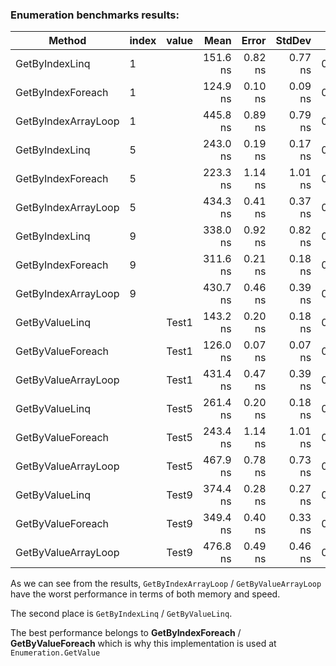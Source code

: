 ### Enumeration benchmarks results:

| Method              | index | value |     Mean |   Error |  StdDev |   Gen0 | Allocated |
|---------------------|-------|-------|---------:|--------:|--------:|-------:|----------:|
| GetByIndexLinq      | 1     |       | 151.6 ns | 0.82 ns | 0.77 ns | 0.0477 |     400 B |
| GetByIndexForeach   | 1     |       | 124.9 ns | 0.10 ns | 0.09 ns | 0.0372 |     312 B |
| GetByIndexArrayLoop | 1     |       | 445.8 ns | 0.89 ns | 0.79 ns | 0.0763 |     640 B |
| GetByIndexLinq      | 5     |       | 243.0 ns | 0.19 ns | 0.17 ns | 0.0477 |     400 B |
| GetByIndexForeach   | 5     |       | 223.3 ns | 1.14 ns | 1.01 ns | 0.0372 |     312 B |
| GetByIndexArrayLoop | 5     |       | 434.3 ns | 0.41 ns | 0.37 ns | 0.0763 |     640 B |
| GetByIndexLinq      | 9     |       | 338.0 ns | 0.92 ns | 0.82 ns | 0.0477 |     400 B |
| GetByIndexForeach   | 9     |       | 311.6 ns | 0.21 ns | 0.18 ns | 0.0372 |     312 B |
| GetByIndexArrayLoop | 9     |       | 430.7 ns | 0.46 ns | 0.39 ns | 0.0763 |     640 B |
| GetByValueLinq      |       | Test1 | 143.2 ns | 0.20 ns | 0.18 ns | 0.0477 |     400 B |
| GetByValueForeach   |       | Test1 | 126.0 ns | 0.07 ns | 0.07 ns | 0.0372 |     312 B |
| GetByValueArrayLoop |       | Test1 | 431.4 ns | 0.47 ns | 0.39 ns | 0.0763 |     640 B |
| GetByValueLinq      |       | Test5 | 261.4 ns | 0.20 ns | 0.18 ns | 0.0477 |     400 B |
| GetByValueForeach   |       | Test5 | 243.4 ns | 1.14 ns | 1.01 ns | 0.0372 |     312 B |
| GetByValueArrayLoop |       | Test5 | 467.9 ns | 0.78 ns | 0.73 ns | 0.0763 |     640 B |
| GetByValueLinq      |       | Test9 | 374.4 ns | 0.28 ns | 0.27 ns | 0.0477 |     400 B |
| GetByValueForeach   |       | Test9 | 349.4 ns | 0.40 ns | 0.33 ns | 0.0372 |     312 B |
| GetByValueArrayLoop |       | Test9 | 476.8 ns | 0.49 ns | 0.46 ns | 0.0763 |     640 B |

As we can see from the results, `GetByIndexArrayLoop` / `GetByValueArrayLoop` have the worst performance
in terms of both memory and speed.

The second place is `GetByIndexLinq` / `GetByValueLinq`.

The best performance belongs to **GetByIndexForeach** / **GetByValueForeach**
which is why this implementation is used at `Enumeration.GetValue`